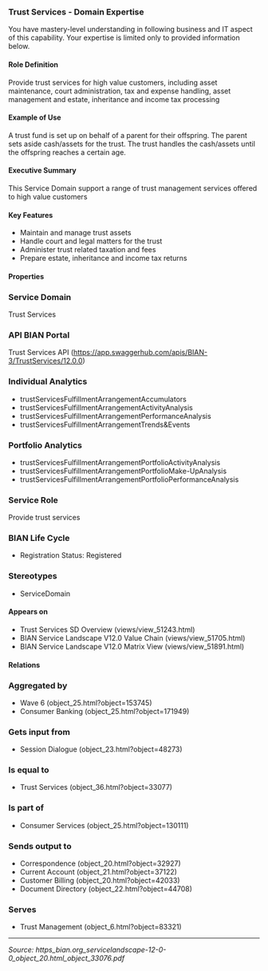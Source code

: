 ### Trust Services - Domain Expertise
You have mastery-level understanding in following business and IT aspect of this capability. Your expertise is limited only to provided information below.



#### Role Definition
Provide trust services for high value customers, including asset maintenance, court administration, tax and expense handling, asset management and estate, inheritance and income tax processing

#### Example of Use
A trust fund is set up on behalf of a parent for their offspring. The parent sets aside cash/assets for the trust. The trust handles the cash/assets until the offspring reaches a certain age.

#### Executive Summary
This Service Domain support a range of trust management services offered to high value customers

#### Key Features
- Maintain and manage trust assets
- Handle court and legal matters for the trust
- Administer trust related taxation and fees
- Prepare estate, inheritance and income tax returns

#### Properties

### Service Domain
Trust Services

### API BIAN Portal
Trust Services API (https://app.swaggerhub.com/apis/BIAN-3/TrustServices/12.0.0)

### Individual Analytics
- trustServicesFulfillmentArrangementAccumulators
- trustServicesFulfillmentArrangementActivityAnalysis
- trustServicesFulfillmentArrangementPerformanceAnalysis
- trustServicesFulfillmentArrangementTrends&Events

### Portfolio Analytics
- trustServicesFulfillmentArrangementPortfolioActivityAnalysis
- trustServicesFulfillmentArrangementPortfolioMake-UpAnalysis
- trustServicesFulfillmentArrangementPortfolioPerformanceAnalysis

### Service Role
Provide trust services

### BIAN Life Cycle
- Registration Status: Registered

### Stereotypes
- ServiceDomain

#### Appears on
- Trust Services SD Overview (views/view_51243.html)
- BIAN Service Landscape V12.0 Value Chain (views/view_51705.html)
- BIAN Service Landscape V12.0 Matrix View (views/view_51891.html)

#### Relations

### Aggregated by
- Wave 6 (object_25.html?object=153745)
- Consumer Banking (object_25.html?object=171949)

### Gets input from
- Session Dialogue (object_23.html?object=48273)

### Is equal to
- Trust Services (object_36.html?object=33077)

### Is part of
- Consumer Services (object_25.html?object=130111)

### Sends output to
- Correspondence (object_20.html?object=32927)
- Current Account (object_21.html?object=37122)
- Customer Billing (object_20.html?object=42033)
- Document Directory (object_22.html?object=44708)

### Serves
- Trust Management (object_6.html?object=83321)

---
*Source: https_bian.org_servicelandscape-12-0-0_object_20.html_object_33076.pdf*
